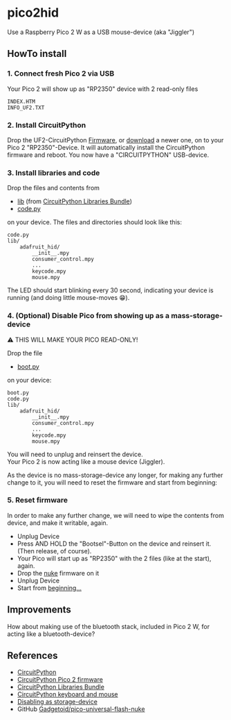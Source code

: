 # pico2hid
Use a Raspberry Pico 2 W as a USB mouse-device (aka "Jiggler")

## HowTo install
### 1. Connect fresh Pico 2 via USB
Your Pico 2 will show up as "RP2350" device with 2 read-only files
```
INDEX.HTM
INFO_UF2.TXT
```
### 2. Install CircuitPython
Drop the UF2-CircuitPython [Firmware](firmwares/adafruit-circuitpython-raspberry_pi_pico2_w-de_DE-9.2.1.uf2), 
or [download](https://circuitpython.org/board/raspberry_pi_pico2_w/) a newer one, 
on to your Pico 2 "RP2350"-Device. It will automatically install the CircuitPython firmware and reboot.
You now have a "CIRCUITPYTHON" USB-device.

### 3. Install libraries and code
Drop the files and contents from
- [lib](lib) (from [CircuitPython Libraries Bundle](https://circuitpython.org/libraries))
- [code.py](code.py)
  
on your device. The files and directories should look like this:  
````
code.py
lib/
    adafruit_hid/
        __init__.mpy
        consumer_control.mpy
        ...
        keycode.mpy
        mouse.mpy
````
The LED should start blinking every 30 second, indicating your device is running (and doing little mouse-moves 😁).
### 4. (Optional) Disable Pico from showing up as a mass-storage-device
⚠️ THIS WILL MAKE YOUR PICO READ-ONLY!  

Drop the file
- [boot.py](boot.py)

on your device:
````
boot.py
code.py
lib/
    adafruit_hid/
        __init__.mpy
        consumer_control.mpy
        ...
        keycode.mpy
        mouse.mpy
````
You will need to unplug and reinsert the device.  
Your Pico 2 is now acting like a mouse device (Jiggler).

As the device is no mass-storage-device any longer, for making any further change to it, you will need to reset the firmware and start from beginning:

### 5. Reset firmware
In order to make any further change, we will need to wipe the contents from device, and make it writable, again. 
- Unplug Device
- Press AND HOLD the "Bootsel"-Button on the device and reinsert it. (Then release, of course).
- Your Pico will start up as "RP2350" with the 2 files (like at the start), again.
- Drop the [nuke](firmwares/universal_flash_nuke.uf2) firmware on it
- Unplug Device
- Start from [beginning...](#connect-fresh-pico-2-via-usb)

## Improvements
How about making use of the bluetooth stack, included in Pico 2 W, for acting like a bluetooth-device?

## References
- [CircuitPython](https://circuitpython.org)
- [CircuitPython Pico 2 firmware](https://circuitpython.org/board/raspberry_pi_pico2_w/)
- [CircuitPython Libraries Bundle](https://circuitpython.org/libraries)
- [CircuitPython keyboard and mouse](https://learn.adafruit.com/circuitpython-essentials/circuitpython-hid-keyboard-and-mouse)
- [Disabling as storage-device](https://learn.adafruit.com/customizing-usb-devices-in-circuitpython/circuitpy-midi-serial#circuitpy-mass-storage-device-3096583)
- GitHub [Gadgetoid/pico-universal-flash-nuke](https://github.com/Gadgetoid/pico-universal-flash-nuke?tab=readme-ov-file)